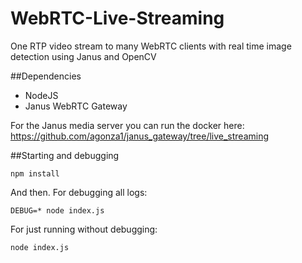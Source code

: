 # WebRTC-Live-Streaming
One RTP video stream to many WebRTC clients with real time image detection using Janus and OpenCV

##Dependencies
- NodeJS
- Janus WebRTC Gateway

For the Janus media server you can run the docker here: 
https://github.com/agonza1/janus_gateway/tree/live_streaming

##Starting and debugging

`npm install`

And then. For debugging all logs:

`DEBUG=* node index.js`

For just running without debugging:

`node index.js`


